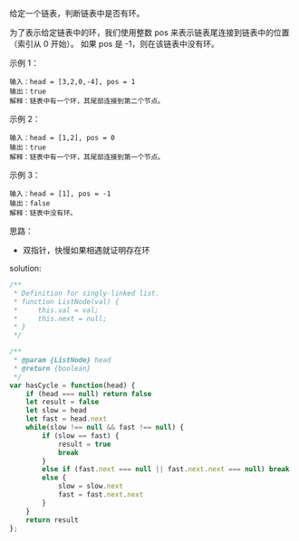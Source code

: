 给定一个链表，判断链表中是否有环。

为了表示给定链表中的环，我们使用整数 pos 来表示链表尾连接到链表中的位置（索引从 0 开始）。 如果 pos 是 -1，则在该链表中没有环。

示例 1：

```text
输入：head = [3,2,0,-4], pos = 1
输出：true
解释：链表中有一个环，其尾部连接到第二个节点。
```

示例 2：

```text
输入：head = [1,2], pos = 0
输出：true
解释：链表中有一个环，其尾部连接到第一个节点。
```

示例 3：

```text
输入：head = [1], pos = -1
输出：false
解释：链表中没有环。
```

思路：

- 双指针，快慢如果相遇就证明存在环

solution:

```javascript
/**
 * Definition for singly-linked list.
 * function ListNode(val) {
 *     this.val = val;
 *     this.next = null;
 * }
 */

/**
 * @param {ListNode} head
 * @return {boolean}
 */
var hasCycle = function(head) {
    if (head === null) return false
    let result = false
    let slow = head
    let fast = head.next
    while(slow !== null && fast !== null) {
        if (slow == fast) {
            result = true
            break
        }
        else if (fast.next === null || fast.next.next === null) break
        else {
            slow = slow.next
            fast = fast.next.next
        }
    }
    return result
};
```
